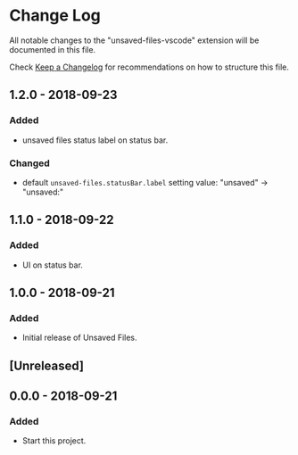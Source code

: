 # Change Log

All notable changes to the "unsaved-files-vscode" extension will be documented in this file.

Check [Keep a Changelog](http://keepachangelog.com/) for recommendations on how to structure this file.

## 1.2.0 - 2018-09-23

### Added

- unsaved files status label on status bar.

### Changed

- default `unsaved-files.statusBar.label` setting value: "unsaved" -> "unsaved:"

## 1.1.0 - 2018-09-22

### Added

- UI on status bar.

## 1.0.0 - 2018-09-21

### Added

- Initial release of Unsaved Files.

## [Unreleased]

## 0.0.0 - 2018-09-21

### Added

- Start this project.
